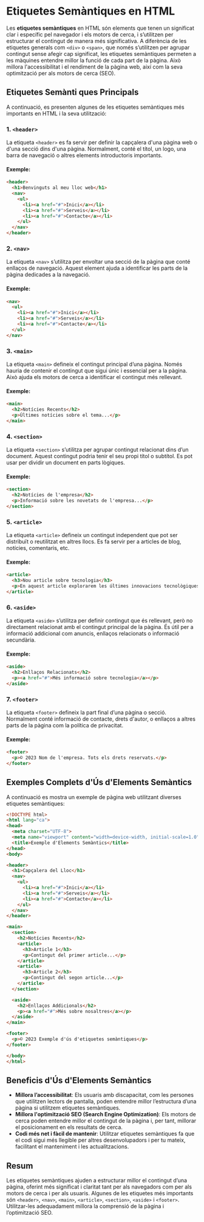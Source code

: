 # Etiquetes Semàntiques en HTML

Les **etiquetes semàntiques** en HTML són elements que tenen un significat clar i específic pel navegador i els motors de cerca, i s’utilitzen per estructurar el contingut de manera més significativa. A diferència de les etiquetes generals com `<div>` o `<span>`, que només s’utilitzen per agrupar contingut sense afegir cap significat, les etiquetes semàntiques permeten a les màquines entendre millor la funció de cada part de la pàgina. Això millora l'accessibilitat i el rendiment de la pàgina web, així com la seva optimització per als motors de cerca (SEO).

## Etiquetes Semànti ques Principals

A continuació, es presenten algunes de les etiquetes semàntiques més importants en HTML i la seva utilització:

### 1. `<header>`
La etiqueta `<header>` es fa servir per definir la capçalera d'una pàgina web o d'una secció dins d'una pàgina. Normalment, conté el títol, un logo, una barra de navegació o altres elements introductoris importants.

#### Exemple:
```html
<header>
  <h1>Benvinguts al meu lloc web</h1>
  <nav>
    <ul>
      <li><a href="#">Inici</a></li>
      <li><a href="#">Serveis</a></li>
      <li><a href="#">Contacte</a></li>
    </ul>
  </nav>
</header>
```

### 2. `<nav>`
La etiqueta `<nav>` s’utilitza per envoltar una secció de la pàgina que conté enllaços de navegació. Aquest element ajuda a identificar les parts de la pàgina dedicades a la navegació.

#### Exemple:
```html
<nav>
  <ul>
    <li><a href="#">Inici</a></li>
    <li><a href="#">Serveis</a></li>
    <li><a href="#">Contacte</a></li>
  </ul>
</nav>
```

### 3. `<main>`
La etiqueta `<main>` defineix el contingut principal d’una pàgina. Només hauria de contenir el contingut que sigui únic i essencial per a la pàgina. Això ajuda els motors de cerca a identificar el contingut més rellevant.

#### Exemple:
```html
<main>
  <h2>Notícies Recents</h2>
  <p>Últimes notícies sobre el tema...</p>
</main>
```

### 4. `<section>`
La etiqueta `<section>` s’utilitza per agrupar contingut relacionat dins d’un document. Aquest contingut podria tenir el seu propi títol o subtítol. Es pot usar per dividir un document en parts lògiques.

#### Exemple:
```html
<section>
  <h2>Notícies de l'empresa</h2>
  <p>Informació sobre les novetats de l'empresa...</p>
</section>
```

### 5. `<article>`
La etiqueta `<article>` defineix un contingut independent que pot ser distribuït o reutilitzat en altres llocs. Es fa servir per a articles de blog, notícies, comentaris, etc.

#### Exemple:
```html
<article>
  <h3>Nou article sobre tecnologia</h3>
  <p>En aquest article explorarem les últimes innovacions tecnològiques...</p>
</article>
```

### 6. `<aside>`
La etiqueta `<aside>` s’utilitza per definir contingut que és rellevant, però no directament relacionat amb el contingut principal de la pàgina. És útil per a informació addicional com anuncis, enllaços relacionats o informació secundària.

#### Exemple:
```html
<aside>
  <h2>Enllaços Relacionats</h2>
  <p><a href="#">Més informació sobre tecnologia</a></p>
</aside>
```

### 7. `<footer>`
La etiqueta `<footer>` defineix la part final d’una pàgina o secció. Normalment conté informació de contacte, drets d'autor, o enllaços a altres parts de la pàgina com la política de privacitat.

#### Exemple:
```html
<footer>
  <p>© 2023 Nom de l'empresa. Tots els drets reservats.</p>
</footer>
```

## Exemples Complets d'Ús d'Elements Semàntics

A continuació es mostra un exemple de pàgina web utilitzant diverses etiquetes semàntiques:

```html
<!DOCTYPE html>
<html lang="ca">
<head>
  <meta charset="UTF-8">
  <meta name="viewport" content="width=device-width, initial-scale=1.0">
  <title>Exemple d'Elements Semàntics</title>
</head>
<body>

<header>
  <h1>Capçalera del Lloc</h1>
  <nav>
    <ul>
      <li><a href="#">Inici</a></li>
      <li><a href="#">Serveis</a></li>
      <li><a href="#">Contacte</a></li>
    </ul>
  </nav>
</header>

<main>
  <section>
    <h2>Notícies Recents</h2>
    <article>
      <h3>Article 1</h3>
      <p>Contingut del primer article...</p>
    </article>
    <article>
      <h3>Article 2</h3>
      <p>Contingut del segon article...</p>
    </article>
  </section>

  <aside>
    <h2>Enllaços Addicionals</h2>
    <p><a href="#">Més sobre nosaltres</a></p>
  </aside>
</main>

<footer>
  <p>© 2023 Exemple d'ús d'etiquetes semàntiques</p>
</footer>

</body>
</html>
```

## Beneficis d'Ús d'Elements Semàntics

- **Millora l’accessibilitat**: Els usuaris amb discapacitat, com les persones que utilitzen lectors de pantalla, poden entendre millor l’estructura d’una pàgina si utilitzem etiquetes semàntiques.
- **Millora l'optimització SEO (Search Engine Optimization)**: Els motors de cerca poden entendre millor el contingut de la pàgina i, per tant, millorar el posicionament en els resultats de cerca.
- **Codi més net i fàcil de mantenir**: Utilitzar etiquetes semàntiques fa que el codi sigui més llegible per altres desenvolupadors i per tu mateix, facilitant el manteniment i les actualitzacions.

## Resum

Les etiquetes semàntiques ajuden a estructurar millor el contingut d’una pàgina, oferint més significat i claritat tant per als navegadors com per als motors de cerca i per als usuaris. Algunes de les etiquetes més importants són `<header>`, `<nav>`, `<main>`, `<article>`, `<section>`, `<aside>` i `<footer>`. Utilitzar-les adequadament millora la comprensió de la pàgina i l’optimització SEO.

